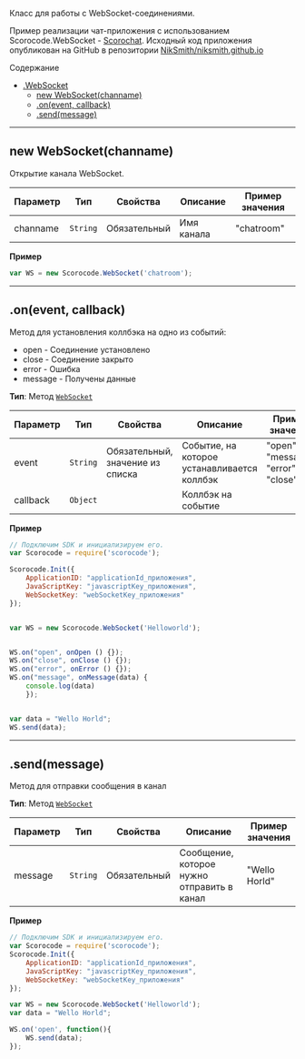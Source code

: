 <a name="Scorocode.WebSocket"></a>

Класс для работы с WebSocket-соединениями. 

Пример реализации чат-приложения с использованием Scorocode.WebSocket - [Scorochat](https://niksmith.github.io/). Исходный код приложения опубликован на GitHub в репозитории [NikSmith/niksmith.github.io](https://github.com/NikSmith/niksmith.github.io)


Содержание

* [.WebSocket](#Scorocode.WebSocket)
    * [new WebSocket(channame)](#new_Scorocode.WebSocket_new)
    * [.on(event, callback)](#Scorocode.WebSocket+on) 
    * [.send(message)](#Scorocode.WebSocket+send) 

----------------------------------------------------------------------------------------------

<a name="new_Scorocode.WebSocket_new"></a>

## new WebSocket(channame)

Открытие канала WebSocket. 

| Параметр | Тип | Свойства | Описание | Пример значения |
| --- | --- | --- | --- | --- |
| channame | <code>String</code> | Обязательный | Имя канала | "chatroom" |

**Пример**

```js
var WS = new Scorocode.WebSocket('chatroom');
```

----------------------------------------------------------------------------------------------

<a name="Scorocode.WebSocket+on"></a>

## .on(event, callback)
Метод для установления коллбэка на одно из событий:

* open - Соединение установлено
* close - Соединение закрыто
* error - Ошибка
* message - Получены данные

**Тип**: Метод <code>[WebSocket](#Scorocode.WebSocket)</code>  

| Параметр | Тип | Свойства | Описание | Пример значения |
| --- | --- | --- | --- | --- |
| event | <code>String</code> | Обязательный, значение из списка | Событие, на которое устанавливается коллбэк | "open", "message", "error", "close"  |
| callback | <code>Object</code> |  | Коллбэк на событие | |

**Пример**  

```js
// Подключим SDK и инициализируем его. 
var Scorocode = require('scorocode');

Scorocode.Init({
    ApplicationID: "applicationId_приложения",
    JavaScriptKey: "javascriptKey_приложения",
    WebSocketKey: "webSocketKey_приложения"
});


var WS = new Scorocode.WebSocket('Helloworld');


WS.on("open", onOpen () {});
WS.on("close", onClose () {});
WS.on("error", onError () {});
WS.on("message", onMessage(data) {
    console.log(data)
    });


var data = "Wello Horld";
WS.send(data);
```
----------------------------------------------------------------------------------------------

<a name="Scorocode.WebSocket+send"></a>

## .send(message)
Метод для отправки сообщения в канал

**Тип**: Метод <code>[WebSocket](#Scorocode.WebSocket)</code>

| Параметр | Тип | Свойства | Описание | Пример значения |
| --- | --- | --- | --- | --- |
| message | <code>String</code> | Обязательный | Сообщение, которое нужно отправить в канал | "Wello Horld" |

**Пример**  

```js
// Подключим SDK и инициализируем его. 
var Scorocode = require('scorocode');
Scorocode.Init({
    ApplicationID: "applicationId_приложения",
    JavaScriptKey: "javascriptKey_приложения",
    WebSocketKey: "webSocketKey_приложения"
});

var WS = new Scorocode.WebSocket('Helloworld');
var data = "Wello Horld";

WS.on('open', function(){
    WS.send(data);
});
```